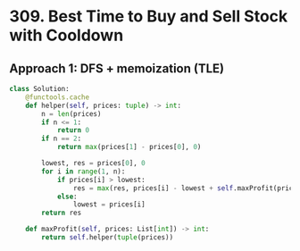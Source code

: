 # 309. Best Time to Buy and Sell Stock with Cooldown

## Approach 1: DFS + memoization (TLE)

```python
class Solution:
    @functools.cache
    def helper(self, prices: tuple) -> int:
        n = len(prices)
        if n <= 1:
            return 0
        if n == 2:
            return max(prices[1] - prices[0], 0)

        lowest, res = prices[0], 0
        for i in range(1, n):
            if prices[i] > lowest:
                res = max(res, prices[i] - lowest + self.maxProfit(prices[i + 2:]))
            else:
                lowest = prices[i]
        return res

    def maxProfit(self, prices: List[int]) -> int:
        return self.helper(tuple(prices))
```
